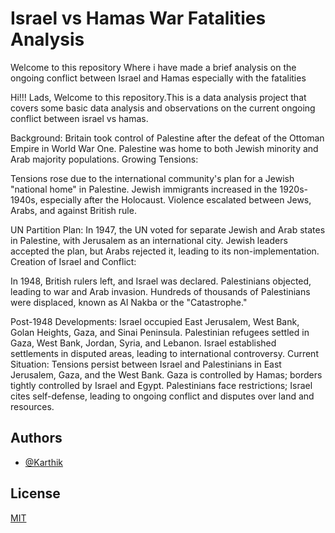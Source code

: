 # Israel vs Hamas War Fatalities Analysis
Welcome to this repository Where i have made a brief analysis on the ongoing conflict between Israel and Hamas especially with the fatalities

Hi!!! Lads, Welcome to this repository.This is a data analysis project that covers some basic data analysis and observations on the current ongoing conflict between israel vs hamas.

Background:
Britain took control of Palestine after the defeat of the Ottoman Empire in World War One. Palestine was home to both Jewish minority and Arab majority populations. Growing Tensions:

Tensions rose due to the international community's plan for a Jewish "national home" in Palestine. Jewish immigrants increased in the 1920s-1940s, especially after the Holocaust. Violence escalated between Jews, Arabs, and against British rule.

UN Partition Plan:
In 1947, the UN voted for separate Jewish and Arab states in Palestine, with Jerusalem as an international city. Jewish leaders accepted the plan, but Arabs rejected it, leading to its non-implementation. Creation of Israel and Conflict:

In 1948, British rulers left, and Israel was declared. Palestinians objected, leading to war and Arab invasion. Hundreds of thousands of Palestinians were displaced, known as Al Nakba or the "Catastrophe."

Post-1948 Developments:
Israel occupied East Jerusalem, West Bank, Golan Heights, Gaza, and Sinai Peninsula. Palestinian refugees settled in Gaza, West Bank, Jordan, Syria, and Lebanon. Israel established settlements in disputed areas, leading to international controversy.
Current Situation:
Tensions persist between Israel and Palestinians in East Jerusalem, Gaza, and the West Bank. Gaza is controlled by Hamas; borders tightly controlled by Israel and Egypt. Palestinians face restrictions; Israel cites self-defense, leading to ongoing conflict and disputes over land and resources.
## Authors

- [@Karthik](https://impartial-wealth-154607.framer.app/projects)


## License

[MIT](https://choosealicense.com/licenses/mit/)


